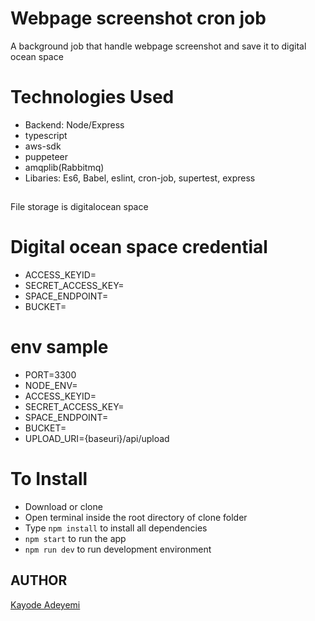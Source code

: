 # Webpage screenshot cron job

A background job that handle webpage screenshot and save it to digital ocean space

# Technologies Used

- Backend: Node/Express
- typescript
- aws-sdk
- puppeteer
- amqplib(Rabbitmq)
- Libaries: Es6, Babel, eslint, cron-job, supertest, express

##

File storage is digitalocean space

# Digital ocean space credential

- ACCESS_KEYID=
- SECRET_ACCESS_KEY=
- SPACE_ENDPOINT=
- BUCKET=

# env sample

- PORT=3300
- NODE_ENV=
- ACCESS_KEYID=
- SECRET_ACCESS_KEY=
- SPACE_ENDPOINT=
- BUCKET=
- UPLOAD_URI={baseuri}/api/upload

# To Install

- Download or clone
- Open terminal inside the root directory of clone folder
- Type `npm install` to install all dependencies
- `npm start` to run the app
- `npm run dev` to run development environment

## AUTHOR

[Kayode Adeyemi](https://github.com/karosi12)
